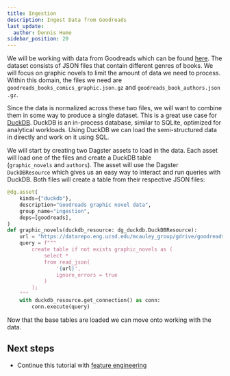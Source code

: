 ```yaml
---
title: Ingestion
description: Ingest Data from Goodreads
last_update:
  author: Dennis Hume
sidebar_position: 20
---
```


We will be working with data from Goodreads which can be found [here](https://mengtingwan.github.io/data/goodreads#datasets). The dataset consists of JSON files that contain different genres of books. We will focus on graphic novels to limit the amount of data we need to process. Within this domain, the files we need are `goodreads_books_comics_graphic.json.gz` and `goodreads_book_authors.json.gz`.

Since the data is normalized across these two files, we will want to combine them in some way to produce a single dataset. This is a great use case for [DuckDB](https://duckdb.org/). DuckDB is an in-process database, similar to SQLite, optimized for analytical workloads. Using DuckDB we can load the semi-structured data in directly and work on it using SQL.

We will start by creating two Dagster assets to load in the data. Each asset will load one of the files and create a DuckDB table (`graphic_novels` and `authors`). The asset will use the Dagster `DuckDBResource` which gives us an easy way to interact and run queries with DuckDB. Both files will create a table from their respective JSON files:

```python
@dg.asset(
    kinds={"duckdb"},
    description="Goodreads graphic novel data",
    group_name="ingestion",
    deps=[goodreads],
)
def graphic_novels(duckdb_resource: dg_duckdb.DuckDBResource):
    url = "https://datarepo.eng.ucsd.edu/mcauley_group/gdrive/goodreads/byGenre/goodreads_books_comics_graphic.json.gz"
    query = f"""
        create table if not exists graphic_novels as (
            select *
            from read_json(
                '{url}',
                ignore_errors = true
            )
        );
    """
    with duckdb_resource.get_connection() as conn:
        conn.execute(query)
```

Now that the base tables are loaded we can move onto working with the data.

## Next steps

- Continue this tutorial with [feature engineering](feature_engineering)